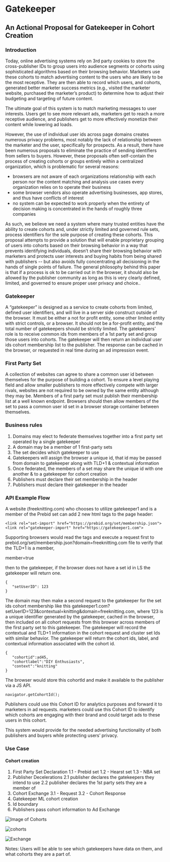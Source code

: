 # Gatekeeper

## An Actional Proposal for Gatekeeper in Cohort Creation 

### Introduction

Today, online advertising systems rely on 3rd party cookies to store the cross-publisher IDs  to group users into audience segments or cohorts using sophisticated algorithms based on their browsing behavior. Marketers use these cohorts to match advertising content to the users who are likely to be the most receptive. They are then able to record which users, and cohorts, generated better marketer success metrics (e.g., visited the marketer website, purchased the marketer’s product) to determine how to adjust their budgeting and targeting of future content.

The ultimate goal of this system is to match marketing messages to user interests. Users get to see more relevant ads, marketers get to reach a more receptive audience, and publishers get to more effectively monetize their content while lowering ad loads.  

However, the use of individual user ids across page domains creates numerous privacy problems, most notably the lack of relationship between the marketer and the user, specifically for prospects. As a result, there have been numerous proposals to eliminate the practice of sending identifiers from sellers to buyers. However, these proposals often self-contain the process of creating cohorts or groups entirely within a centralized organization, which is problematic for several reasons:

* browsers are not aware of each organizations relationship with each person nor the content matching and analysis use cases every organization relies on to operate their business 
* some browser vendors also operate advertising businesses, app stores, and thus have conflicts of interest 
* no system can be expected to work properly when the entirety of decision making is concentrated in the hands of roughly three companies
 
As such, we believe we need a system where many trusted entities have the ability to create cohorts and, under strictly limited and governed rule sets, process identifiers for the sole purpose of creating these cohorts. This proposal attempts to provide a solution that will enable proprietary grouping of users into cohorts based on their browsing behavior in a way that prevents identifying individuals, doesn’t share their browsing behavior with marketers and protects user interests and buying habits from being shared with publishers -- but also avoids fully concentrating all decisioning in the hands of single points of failure. The general philosophy behind this paper is that if a process is ok to be carried out in the browser, it should also be allowed by the publisher community as long as this is very clearly defined, limited, and governed to ensure proper user privacy and choice..

### Gatekeeper
A “gatekeeper” is designed as a service to create cohorts from limited, defined user identifiers, and will live in a server side construct outside of the browser. It must be either a not for profit entity, some other limited entity with strict controls, or a browser. It should not be a for-profit entity, and the total number of gatekeepers should be strictly limited. The gatekeepers’ role is to receive common ids from members of a 1st party set and group  those users into cohorts.  The gatekeeper will then return an individual user ids cohort membership list to the publisher.  The response can be cached in the browser, or requested in real time during an ad impression event. 
### First Party Set
A collection of websites can agree to share a common user id between themselves for the purpose of building a cohort.  To ensure a level playing field and allow smaller publishers to more effectively compete with larger rivals, websites are not required to be owned by the same entity although they may be.  Members of a first party set must publish their membership list at a well known endpoint.  Browsers should then allow members of the set to pass a common user id set in a browser storage container between themselves.
### Business rules
1. Domains may elect to federate themselves together into a first party set operated by a single gatekeeper
2. A domain may be a member of 1 first-party sets
3. The set decides which gatekeeper to use
4. Gatekeepers will assign the browser a unique id, that id may be passed from domain to gatekeeper along with TLD+1 & contextual information
5. Once federated, the members of a set may share the unique id with one another & to a gatekeeper for cohort creation
6. Publishers must declare their set membership in the header
7. Publishers must declare their gatekeeper in the header
### API Example Flow

A website (freeknitting.com) who chooses to utilize gatekeeper1 and is a member of the Prebid set can add 2 new html tags to the page header:

```
<link rel="set-import" href="https://prebid.org/set/membership.json">
<link rel="gatekeeper-import" href="https://gatekeeper1.com">
```

Supporting browsers would read the tags and execute a request first to prebid.org/set/membership.json?domain=freeknitting.com file to verify that the TLD+1 is a member, 

member=true

then to the gatekeeper, if the browser does not have a set id in LS the gatekeeper will return one. 

```
{
   "setUserID": 123
}
```

The domain may then make a second request to the gatekeeper for the set ids cohort membership like this gatekeeper1.com?setUserID=123&contextual=knitting&domain=freeknitting.com, where 123 is a unique identifier generated by the gatekeeper, cached in the browser, then included on all cohort requests from this browser across members of the first party set to this gatekeeper.  The gatekeeper will record the contextual and TLD+1 information in the cohort request and cluster set Ids with similar behavior.  The gatekeeper will return the cohort ids, label, and contextual information associated with the cohort id.

``` 
{
   "cohortid":ad45,
   "cohortlabel":"DIY Enthusiasts",
   "context":"knitting"
}
```

The browser would store this cohortId and make it available to the publisher via a JS API.

```
navigator.getCohortId();
```

Publishers could use this Cohort ID for analytics purposes and forward it to marketers in ad requests. marketers could use this Cohort ID to identify which cohorts are engaging with their brand and could target ads to these users in this cohort.

This system would provide for the needed advertising functionality of both publishers and buyers while protecting users’ privacy.

### Use Case
#### Cohort creation
1. First Party Set Declaration
  1.1 - Prebid set
  1.2 - Hearst set
  1.3 - NBA set
2. Publisher Decelerations
  2.1 publisher declares the gatekeepers they intend to use
  2.2 publisher declares the 1st party sets they are a member of
3. Cohort Exchange
  3.1 - Request
  3.2 - Cohort Response
4. Gatekeeper ML cohort creation
5. Id boundary
6. Publishers pass cohort information to Ad Exchange

![Image of Cohorts](https://user-images.githubusercontent.com/14223042/87160801-c7170b00-c280-11ea-8354-845426fa0188.png)

![cohorts](https://user-images.githubusercontent.com/14223042/87161230-7358f180-c281-11ea-8577-aec36a226417.png)

![Exchange](https://user-images.githubusercontent.com/14223042/87161326-9c798200-c281-11ea-8504-18911b463e4e.png)

Notes:
Users will be able to see which gatekeepers have data on them, and what cohorts they are a part of.
